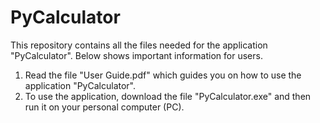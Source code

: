 # PyCalculator
This repository contains all the files needed for the application "PyCalculator". Below shows important information for users.

1. Read the file "User Guide.pdf" which guides you on how to use the application "PyCalculator".
2. To use the application, download the file "PyCalculator.exe" and then run it on your personal computer (PC).
